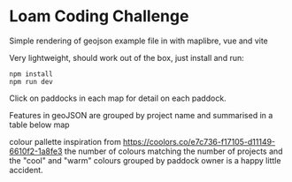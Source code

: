 # Loam Coding Challenge

Simple rendering of geojson example file in with maplibre, vue and vite

Very lightweight, should work out of the box, just install and run:

```
npm install
npm run dev
```

Click on paddocks in each map for detail on each paddock.

Features in geoJSON are grouped by project name and summarised in a table below map

colour pallette inspiration from https://coolors.co/e7c736-f17105-d11149-6610f2-1a8fe3 the number of colours matching the number of projects and the "cool" and "warm" colours grouped by paddock owner is a happy little accident.
